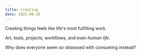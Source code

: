 ```yaml
---
title: Creating
date: 2025-08-26
---
```

Creating things feels like life's most fulfilling work.

Art, tools, projects, workflows, and even *human life*.

Why does everyone seem so obsessed with consuming instead?